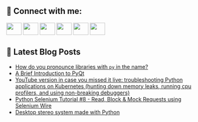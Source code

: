 ## 🔎 Connect with me:
[<img height="32" width="40" src="https://cdn.jsdelivr.net/npm/simple-icons@v5/icons/telegram.svg" />](https://t.me/bullbesh)
[<img height="32" width="40" src="https://cdn.jsdelivr.net/npm/simple-icons@v5/icons/vk.svg" />](https://vk.com/bullbesh)
[<img height="32" width="40" src="https://cdn.jsdelivr.net/npm/simple-icons@v5/icons/twitter.svg" />](https://twitter.com/bullbesh1)
[<img height="32" width="40" src="https://cdn.jsdelivr.net/npm/simple-icons@v5/icons/instagram.svg" />](https://www.instagram.com/bullbesh)
[<img height="32" width="40" src="https://cdn.jsdelivr.net/npm/simple-icons@v5/icons/reddit.svg" />](https://www.reddit.com/user/bullbesh)
[<img height="32" width="40" src="https://cdn.jsdelivr.net/npm/simple-icons@v5/icons/youtube.svg" />](https://www.youtube.com/channel/UCtfjRs6uzgq5mfm8S06WTcg)

## 📕 Latest Blog Posts
<!-- BLOG-POST-LIST:START -->
- [How do you pronounce libraries with `py` in the name?](https://www.reddit.com/r/Python/comments/u0g45w/how_do_you_pronounce_libraries_with_py_in_the_name/)
- [A Brief Introduction to PyQt](https://www.reddit.com/r/Python/comments/u0f053/a_brief_introduction_to_pyqt/)
- [YouTube version in case you missed it live: troubleshooting Python applications on Kubernetes &lpar;hunting down memory leaks, running cpu profilers, and using non-breaking debuggers&rpar;](https://www.reddit.com/r/Python/comments/u0etrg/youtube_version_in_case_you_missed_it_live/)
- [Python Selenium Tutorial #8 - Read, Block &amp; Mock Requests using Selenium Wire](https://www.reddit.com/r/Python/comments/u0c8yx/python_selenium_tutorial_8_read_block_mock/)
- [Desktop stereo system made with Python](https://www.reddit.com/r/Python/comments/u0c60e/desktop_stereo_system_made_with_python/)
<!-- BLOG-POST-LIST:END -->
